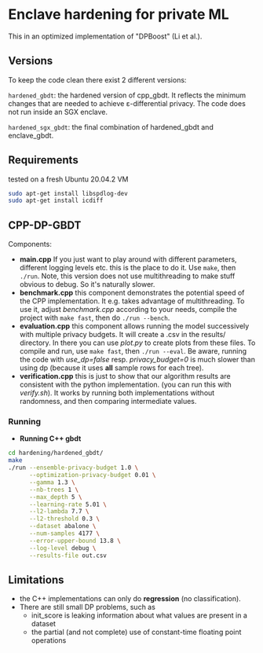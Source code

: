 # Enclave hardening for private ML

This in an optimized implementation of "DPBoost" (Li et al.).

## Versions

To keep the code clean there exist 2 different versions:

`hardened_gbdt`: the hardened version of cpp_gbdt. It reflects the minimum changes that are needed to achieve ε-differential privacy. The code does not run inside an SGX enclave.

`hardened_sgx_gbdt`: the final combination of hardened_gbdt and enclave_gbdt.



## Requirements
tested on a fresh Ubuntu 20.04.2 VM
```bash
sudo apt-get install libspdlog-dev
sudo apt-get install icdiff
```

## CPP-DP-GBDT

Components:
- **main.cpp**
If you just want to play around with different parameters, different logging levels etc. this is the place to do it. Use `make`, then `./run`.
Note, this version does not use multithreading to make stuff obvious to debug. So it's naturally slower.
- **benchmark.cpp**
this component demonstrates the potential speed of the CPP implementation. It e.g. takes advantage of multithreading. To use it, adjust _benchmark.cpp_ according to your needs, compile the project with `make fast`, then do `./run --bench`.
- **evaluation.cpp**
this component allows running the model successively with multiple privacy budgets. It will create a .csv in the results/ directory. In there you can use _plot.py_ to create plots from these files. To compile and run, use `make fast`, then `./run --eval`. Be aware, running the code with _use_dp=false_ resp. _privacy_budget=0_ is much slower than using dp (because it uses **all** sample rows for each tree).
- **verification.cpp**
this is just to show that our algorithm results are consistent with the python implementation. (you can run this with _verify.sh_). It works by running both implementations without randomness, and then comparing intermediate values.


### Running
- **Running C++ gbdt**
```bash
cd hardening/hardened_gbdt/
make
./run --ensemble-privacy-budget 1.0 \
      --optimization-privacy-budget 0.01 \
      --gamma 1.3 \
      --nb-trees 1 \
      --max_depth 5 \
      --learning-rate 5.01 \
      --l2-lambda 7.7 \
      --l2-threshold 0.3 \
      --dataset abalone \
      --num-samples 4177 \
      --error-upper-bound 13.8 \
      --log-level debug \
      --results-file out.csv
```

## Limitations

- the C++ implementations can only do **regression** (no classification).
- There are still small DP problems, such as
  - init\_score is leaking information about what values are present in a dataset
  - the partial (and not complete) use of constant-time floating point operations
